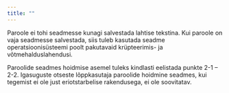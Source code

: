 ```yaml
---
title: ""
---
```

Paroole ei tohi seadmesse kunagi salvestada lahtise tekstina. Kui paroole on
vaja seadmesse salvestada, siis tuleb kasutada seadme operatsioonisüsteemi poolt
pakutavaid krüpteerimis- ja võtmehalduslahendusi.

Paroolide seadmes hoidmise asemel tuleks kindlasti eelistada punkte 2-1 – 2-2.
Igasuguste otseste lõppkasutaja paroolide hoidmine seadmes, kui tegemist ei ole
just eriotstarbelise rakendusega, ei ole soovitatav.
